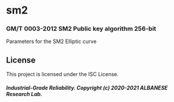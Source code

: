 # sm2
### GM/T 0003-2012 SM2 Public key algorithm 256-bit
Parameters for the SM2 Elliptic curve 

## License

This project is licensed under the ISC License.

##### Industrial-Grade Reliability. Copyright (c) 2020-2021 ALBANESE Research Lab.
